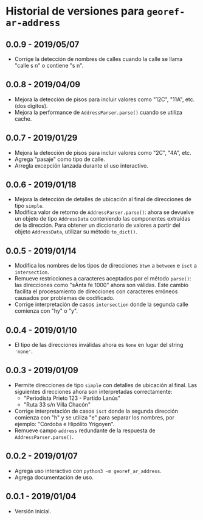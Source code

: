 # Historial de versiones para `georef-ar-address`

## **0.0.9** - 2019/05/07
- Corrige la detección de nombres de calles cuando la calle se llama "calle s n" o contiene "s n".

## **0.0.8** - 2019/04/09
- Mejora la detección de pisos para incluir valores como "12C", "11A", etc. (dos dígitos).
- Mejora la performance de `AddressParser.parse()` cuando se utiliza cache.

## **0.0.7** - 2019/01/29
- Mejora la detección de pisos para incluir valores como "2C", "4A", etc.
- Agrega "pasaje" como tipo de calle.
- Arregla excepción lanzada durante el uso interactivo.

## **0.0.6** - 2019/01/18
- Mejora la detección de detalles de ubicación al final de direcciones de tipo `simple`.
- Modifica valor de retorno de `AddressParser.parse()`: ahora se devuelve un objeto de tipo `AddressData` conteniendo las componentes extraídas de la dirección. Para obtener un diccionario de valores a partir del objeto `AddressData`, utilizar su método `to_dict()`.

## **0.0.5** - 2019/01/14
- Modifica los nombres de los tipos de direcciones `btwn` a `between` e `isct` a `intersection`.
- Remueve restricciones a caracteres aceptados por el método `parse()`: las direcciones como "sÃnta fe 1000" ahora son válidas. Este cambio facilita el procesamiento de direcciones con caracteres erróneos causados por problemas de codificado.
- Corrige interpretación de casos `intersection` donde la segunda calle comienza con "hy" o "y".

## **0.0.4** - 2019/01/10
- El tipo de las direcciones inválidas ahora es `None` en lugar del string `'none'`.

## **0.0.3** - 2019/01/09
- Permite direcciones de tipo `simple` con detalles de ubicación al final. Las siguientes direcciones ahora son interpretadas correctamente:
	- "Periodista Prieto 123 - Partido Lanús"
	- "Ruta 33 s/n Villa Chacón"
- Corrige interpretación de casos `isct` donde la segunda dirección comienza con "h" y se utiliza "e" para separar los nombres, por ejemplo: "Córdoba e Hipólito Yrigoyen".
- Remueve campo `address` redundante de la respuesta de `AddressParser.parse()`.

## **0.0.2** - 2019/01/07
- Agrega uso interactivo con `python3 -m georef_ar_address`.
- Agrega documentación de uso.

## **0.0.1** - 2019/01/04
- Versión inicial.
